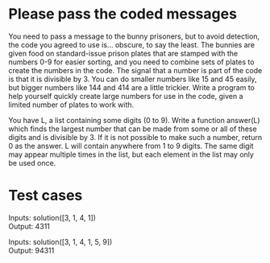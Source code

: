 # Please pass the coded messages

You need to pass a message to the bunny prisoners, but to avoid detection, the code you agreed to use is... obscure, to say the least. The bunnies are given food on standard-issue prison plates that are stamped with the numbers 0-9 for easier sorting, and you need to combine sets of plates to create the numbers in the code. The signal that a number is part of the code is that it is divisible by 3. You can do smaller numbers like 15 and 45 easily, but bigger numbers like 144 and 414 are a little trickier. Write a program to help yourself quickly create large numbers for use in the code, given a limited number of plates to work with.

You have L, a list containing some digits (0 to 9). Write a function answer(L) which finds the largest number that can be made from some or all of these digits and is divisible by 3. If it is not possible to make such a number, return 0 as the answer. L will contain anywhere from 1 to 9 digits.  The same digit may appear multiple times in the list, but each element in the list may only be used once.

# Test cases

Inputs: solution([3, 1, 4, 1]) \
Output: 4311

Inputs: solution([3, 1, 4, 1, 5, 9]) \
Output: 94311
